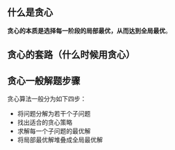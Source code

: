 ## 什么是贪心
**贪心的本质是选择每一阶段的局部最优，从而达到全局最优**。


## 贪心的套路（什么时候用贪心）


## 贪心一般解题步骤
贪心算法一般分为如下四步：

-   将问题分解为若干个子问题
-   找出适合的贪心策略
-   求解每一个子问题的最优解
-   将局部最优解堆叠成全局最优解